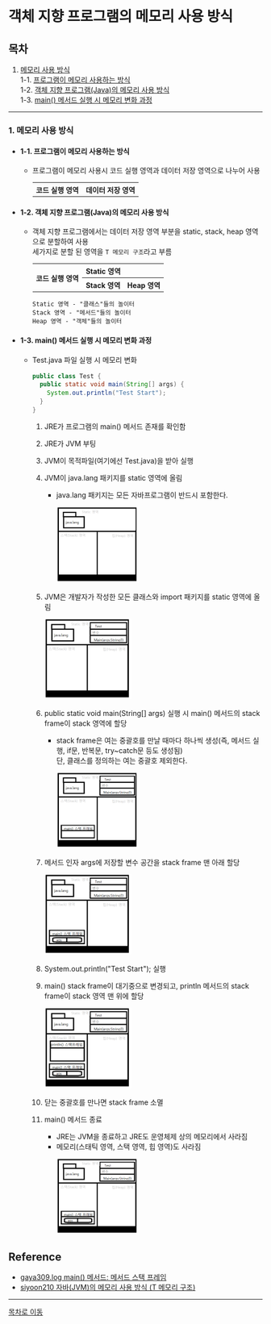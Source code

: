# 객체 지향 프로그램의 메모리 사용 방식 
## 목차

1. [메모리 사용 방식](#1-메모리-사용-방식)    
1-1. [프로그램이 메모리 사용하는 방식](#1-1-프로그램이-메모리-사용하는-방식)  
1-2. [객체 지향 프로그램(Java)의 메모리 사용 방식](#1-2-객체-지향-프로그램java의-메모리-사용-방식)    
1-3. [main() 메서드 실행 시 메모리 변화 과정](#1-3-main-메서드-실행-시-메모리-변화-과정)  
***
### 1. 메모리 사용 방식
  - #### 1-1. 프로그램이 메모리 사용하는 방식
    - 프로그램이 메모리 사용시 코드 실행 영역과 데이터 저장 영역으로 나누어 사용
      <table>
        <tr>
          <th>
            코드 실행 영역
          </th>
          <th>
            데이터 저장 영역
          </th>
        </tr>
      </table>  

  - #### 1-2. 객체 지향 프로그램(Java)의 메모리 사용 방식
    - 객체 지향 프로그램에서는 데이터 저장 영역 부분을 static, stack, heap 영역으로 분할하여 사용  
      세가지로 분할 된 영역을 `T 메모리 구조`라고 부름  
    
      <table>
        <tr>
          <th rowspan="2">
            코드 실행 영역
          </th>
          <th colspan="2">
            Static 영역
          </th>
        </tr>
        <tr>
          <th>
            Stack 영역
          </th>
          <th>
            Heap 영역
          </th>
        </tr>
      </table>
      
      ```
      Static 영역 - "클래스"들의 놀이터
      Stack 영역 - "메서드"들의 놀이터
      Heap 영역 - "객체"들의 놀이터
      ```

- #### 1-3. main() 메서드 실행 시 메모리 변화 과정
  - Test.java 파일 실행 시 메모리 변화
    ```java
    public class Test {
      public static void main(String[] args) {
        System.out.println("Test Start");
      }
    }
    ```
    1. JRE가 프로그램의 main() 메서드 존재를 확인함  
    
    2. JRE가 JVM 부팅  
    
    3. JVM이 목적파일(여기에선 Test.java)을 받아 실행  
    
    4. JVM이 java.lang 패키지를 static 영역에 올림  
       - java.lang 패키지는 모든 자바프로그램이 반드시 포함한다.  
         <p><img src="/img/Java/memory4.png" width="40%" height="40%" title="4번 과정 이미지"></img></p>  
    5. JVM은 개발자가 작성한 모든 클래스와 import 패키지를 static 영역에 올림  
         <p><img src="/img/Java/memory5.png" width="40%" height="40%" title="5번 과정 이미지"></img></p>  
       
    6. public static void main(String[] args) 실행 시 main() 메서드의 stack frame이 stack 영역에 할당  
       - stack frame은 여는 중괄호를 만날 때마다 하나씩 생성(즉, 메서드 실행, if문, 반복문, try~catch문 등도 생성됨)  
         단, 클래스를 정의하는 여는 중괄호 제외한다.   
         <p><img src="/img/Java/memory6.png" width="40%" height="40%" title="6번 과정 이미지"></img></p>  
    
    7. 메서드 인자 args에 저장할 변수 공간을 stack frame 맨 아래 할당  
         <p><img src="/img/Java/memory711.png" width="40%" height="40%" title="7번 과정 이미지"></img></p>  
       
    8. System.out.println("Test Start"); 실행  
    
    9. main() stack frame이 대기중으로 변경되고, println 메서드의 stack frame이 stack 영역 맨 위에 할당   
         <p><img src="/img/Java/memory9.png" width="40%" height="40%" title="9번 과정 이미지"></img></p>  

    10. 닫는 중괄호를 만나면 stack frame 소멸  
    
    11. main() 메서드 종료   
        - JRE는 JVM을 종료하고 JRE도 운영체제 상의 메모리에서 사라짐  
        - 메모리(스태틱 영역, 스택 영역, 힙 영역)도 사라짐  
          <p><img src="/img/Java/memory711.png" width="40%" height="40%" title="11번 과정 이미지"></img></p>  

## Reference   
  - [gaya309.log main() 메서드: 메서드 스택 프레임](https://velog.io/@gaya309/TIL-%EB%8B%A4%EC%8B%9C-%EB%B3%B4%EB%8A%94-main-%EB%A9%94%EC%84%9C%EB%93%9C-%EB%A9%94%EC%84%9C%EB%93%9C-%EC%8A%A4%ED%83%9D-%ED%94%84%EB%A0%88%EC%9E%84#%ED%94%84%EB%A1%9C%EA%B7%B8%EB%9E%A8%EC%9D%B4-%EB%A9%94%EB%AA%A8%EB%A6%AC%EB%A5%BC-%EC%82%AC%EC%9A%A9%ED%95%98%EB%8A%94-%EB%B0%A9%EC%8B%9D)  
  - [siyoon210 자바(JVM)의 메모리 사용 방식 (T 메모리 구조)](https://siyoon210.tistory.com/124) 
***
[목차로 이동](https://github.com/youngho-j/TIL/blob/main/Java/README.md "Go README.md")

